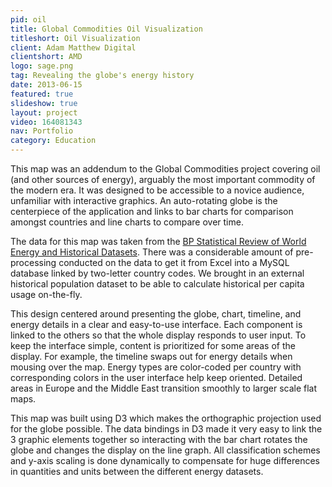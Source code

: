 ```yaml
---
pid: oil
title: Global Commodities Oil Visualization
titleshort: Oil Visualization
client: Adam Matthew Digital
clientshort: AMD
logo: sage.png
tag: Revealing the globe's energy history
date: 2013-06-15
featured: true
slideshow: true
layout: project
video: 164081343
nav: Portfolio
category: Education
---
```


This map was an addendum to the Global Commodities project covering oil (and other sources of energy), arguably the most important commodity of the modern era. It was designed to be accessible to a novice audience, unfamiliar with interactive graphics. An auto-rotating globe is the centerpiece of the application and links to bar charts for comparison amongst countries and line charts to compare over time.

The data for this map was taken from the [BP Statistical Review of World Energy and Historical Datasets](http://www.bp.com/en/global/corporate/about-bp/energy-economics/statistical-review-of-world-energy.html). There was a considerable amount of pre-processing conducted on the data to get it from Excel into a MySQL database linked by two-letter country codes. We brought in an external historical population dataset to be able to calculate historical per capita usage on-the-fly.

This design centered around presenting the globe, chart, timeline, and energy details in a clear and easy-to-use interface. Each component is linked to the others so that the whole display responds to user input. To keep the interface simple, content is prioritized for some areas of the display. For example, the timeline swaps out for energy details when mousing over the map. Energy types are color-coded per country with corresponding colors in the user interface help keep oriented. Detailed areas in Europe and the Middle East transition smoothly to larger scale flat maps.

This map was built using D3 which makes the orthographic projection used for the globe possible. The data bindings in D3 made it very easy to link the 3 graphic elements together so interacting with the bar chart rotates the globe and changes the display on the line graph. All classification schemes and y-axis scaling is done dynamically to compensate for huge differences in quantities and units between the different energy datasets.